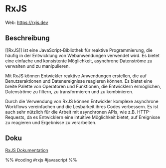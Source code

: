 # RxJS

Web: https://rxjs.dev

## Beschreibung
[[RxJS]] ist eine JavaScript-Bibliothek für reaktive Programmierung, die häufig in der Entwicklung von Webanwendungen verwendet wird. Es bietet eine einfache und konsistente Möglichkeit, asynchrone Datenströme zu verwalten und zu manipulieren.

Mit RxJS können Entwickler reaktive Anwendungen erstellen, die auf Benutzeraktionen und Datenereignisse reagieren können. Es bietet eine breite Palette von Operatoren und Funktionen, die Entwicklern ermöglichen, Datenströme zu filtern, zu transformieren und zu kombinieren.

Durch die Verwendung von RxJS können Entwickler komplexe asynchrone Workflows vereinfachen und die Lesbarkeit ihres Codes verbessern. Es ist auch sehr nützlich für die Arbeit mit asynchronen APIs, wie z.B. HTTP-Requests, da es Entwicklern eine intuitive Möglichkeit bietet, auf Ereignisse zu reagieren und Ergebnisse zu verarbeiten.

## Doku
[RxJS Dokumentation](https://rxjs.dev/guide/overview)






%% #coding #rxjs #javascript %% 
